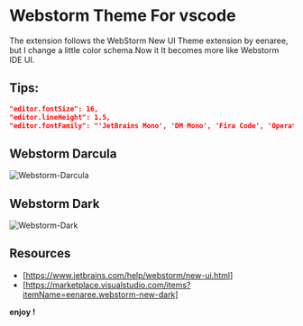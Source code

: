 # Webstorm Theme For vscode

The extension follows the WebStorm New UI Theme extension by eenaree, but I change a little color schema.Now it It becomes more like Webstorm IDE UI.

## Tips:

~~~json
"editor.fontSize": 16,
"editor.lineHeight": 1.5,
"editor.fontFamily": "'JetBrains Mono', 'DM Mono', 'Fira Code', 'Operator Mono Lig'"
~~~

## Webstorm Darcula
![Webstorm-Darcula](https://cdn.jsdelivr.net/gh/dragon-hyl/webstorm-theme@master/images/Webstorm-Darcula.png)

## Webstorm Dark
![Webstorm-Dark](https://cdn.jsdelivr.net/gh/dragon-hyl/webstorm-theme@master/images/Webstorm-Dark.png)

## Resources
- [https://www.jetbrains.com/help/webstorm/new-ui.html]
- [https://marketplace.visualstudio.com/items?itemName=eenaree.webstorm-new-dark]

**enjoy !**